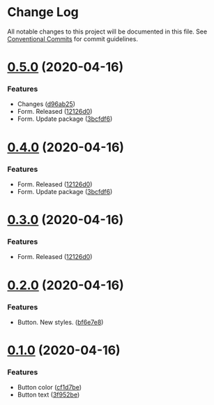 # Change Log

All notable changes to this project will be documented in this file.
See [Conventional Commits](https://conventionalcommits.org) for commit guidelines.

# [0.5.0](https://github.com/kysonic/react-ui-library/compare/@react-ui-library/button@0.2.0...@react-ui-library/button@0.5.0) (2020-04-16)


### Features

* Changes ([d96ab25](https://github.com/kysonic/react-ui-library/commit/d96ab250221cba097cb9e740277aadba4b581989))
* Form. Released ([12126d0](https://github.com/kysonic/react-ui-library/commit/12126d0482e83c53f5814e44f708c1b68cb522ac))
* Form. Update package ([3bcfdf6](https://github.com/kysonic/react-ui-library/commit/3bcfdf64941e605855df538283f48df63ce38aa9))





# [0.4.0](https://github.com/kysonic/react-ui-library/compare/@react-ui-library/button@0.2.0...@react-ui-library/button@0.4.0) (2020-04-16)


### Features

* Form. Released ([12126d0](https://github.com/kysonic/react-ui-library/commit/12126d0482e83c53f5814e44f708c1b68cb522ac))
* Form. Update package ([3bcfdf6](https://github.com/kysonic/react-ui-library/commit/3bcfdf64941e605855df538283f48df63ce38aa9))





# [0.3.0](https://github.com/kysonic/react-ui-library/compare/@react-ui-library/button@0.2.0...@react-ui-library/button@0.3.0) (2020-04-16)


### Features

* Form. Released ([12126d0](https://github.com/kysonic/react-ui-library/commit/12126d0482e83c53f5814e44f708c1b68cb522ac))





# [0.2.0](https://github.com/kysonic/react-ui-library/compare/@react-ui-library/button@0.1.0...@react-ui-library/button@0.2.0) (2020-04-16)


### Features

* Button. New styles. ([bf6e7e8](https://github.com/kysonic/react-ui-library/commit/bf6e7e8c479d479c092a7c6dc31a09ae027e8e96))





# [0.1.0](https://github.com/kysonic/react-ui-library/compare/@react-ui-library/button@0.0.5...@react-ui-library/button@0.1.0) (2020-04-16)


### Features

* Button color ([cf1d7be](https://github.com/kysonic/react-ui-library/commit/cf1d7beb8d382331feb1f62f7a142f014b9a5730))
* Button text ([3f952be](https://github.com/kysonic/react-ui-library/commit/3f952be9e4026d83bdb70be1ead97a3c450e5588))

